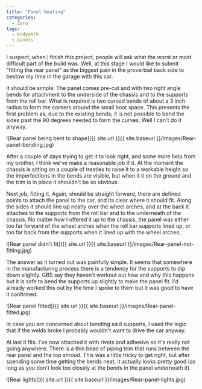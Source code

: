 ```yaml
---
title: "Panel Beating"
categories:
  - Zero
tags:
  - bodywork
  - panels
---
```


I suspect, when I finish this project, people will ask what the worst or most difficult part of the build was. Well, at this stage I would like to submit "fitting the rear panel" as the biggest pain in the proverbial back side to bestow my time in the garage with this car.

It should be simple. The panel comes pre-cut and with two right angle bends for attachment to the underside of the chassis and to the supports from the roll bar. What is required is two curved bends of about a 3 inch radius to form the corners around the small boot space. This presents the first problem as, due to the existing bends, it is not possible to bend the sides past the 90 degrees needed to form the curves. Well I can't do it anyway.

![Rear panel being bent to shape]({{ site.url }}{{ site.baseurl }}/images/Rear-panel-bending.jpg)

After a couple of days trying to get it to look right, and some more help from my brother, I think we've make a reasonable job if it. At the moment the chassis is sitting on a couple of trestles to raise it to a workable height so the imperfections in the bends are visible, but when it it on the ground and the trim is in place it shouldn't be so obvious.

Next job, fitting it. Again, should be straight forward, there are defined points to attach the panel to the car, and its clear where it should fit. Along the sides it should line up neatly over the wheel arches, and at the back it attaches to the supports from the roll bar and to the underneath of the chassis. No matter how I offered it up to the chassis, the panel was either too far forward of the wheel arches when the roll bar supports lined up, or too far back from the supports when it lined up with the wheel arches.

![Rear panel didn't fit]({{ site.url }}{{ site.baseurl }}/images/Rear-panel-not-fitting.jpg)

The answer as it turned out was painfully simple. It seems that somewhere in the manufacturing process there is a tendency for the supports to dip down slightly. GBS say they haven't workout out how and why this happens but it is safe to bend the supports up slightly to make the panel fit. I'd already worked this out by the time I spoke to them but it was good to have it confirmed.

![Rear panel fitted]({{ site.url }}{{ site.baseurl }}/images/Rear-panel-fitted.jpg)

In case you are concerned about bending said supports, I used the logic that if the welds broke I probably wouldn't want to drive the car anyway.

At last it fits. I've now attached it with rivets and adhesive so it's really not going anywhere. There is a thin bead of piping trim that runs between the rear panel and the top shroud. This was a little tricky to get right, but after spending some time getting the bends neat, it actually looks pretty good (as long as you don't look too closely at the bends in the panel underneath it).

![Rear lights]({{ site.url }}{{ site.baseurl }}/images/Rear-panel-lights.jpg)
